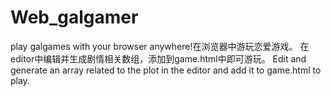 # Web_galgamer
play galgames with your browser anywhere!在浏览器中游玩恋爱游戏。
在editor中编辑并生成剧情相关数组，添加到game.html中即可游玩。
Edit and generate an array related to the plot in the editor and add it to game.html to play.
